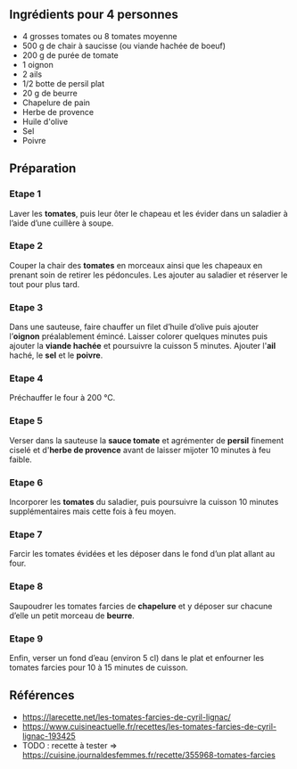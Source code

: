 ## Ingrédients pour 4 personnes

- 4 grosses tomates ou 8 tomates moyenne
- 500 g de chair à saucisse (ou viande hachée de boeuf)
- 200 g de purée de tomate
- 1 oignon
- 2 ails
- 1/2 botte de persil plat
- 20 g de beurre
- Chapelure de pain
- Herbe de provence
- Huile d'olive
- Sel
- Poivre

## Préparation

### Etape 1

Laver les **tomates**, puis leur ôter le chapeau et les évider dans un saladier à l’aide d’une cuillère à soupe.

### Etape 2

Couper la chair des **tomates** en morceaux ainsi que les chapeaux en prenant soin de retirer les pédoncules. Les ajouter au saladier et réserver le tout pour plus tard.

### Etape 3

Dans une sauteuse, faire chauffer un filet d’huile d’olive puis ajouter l’**oignon** préalablement émincé. Laisser colorer quelques minutes puis ajouter la **viande hachée** et poursuivre la cuisson 5 minutes. Ajouter l'**ail** haché, le **sel** et le **poivre**.

### Etape 4

Préchauffer le four à 200 °C.

### Etape 5

Verser dans la sauteuse la **sauce tomate** et agrémenter de **persil** finement ciselé et d'**herbe de provence** avant de laisser mijoter 10 minutes à feu faible.

### Etape 6

Incorporer les **tomates** du saladier, puis poursuivre la cuisson 10 minutes supplémentaires mais cette fois à feu moyen.

### Etape 7

Farcir les tomates évidées et les déposer dans le fond d’un plat allant au four.

### Etape 8

Saupoudrer les tomates farcies de **chapelure** et y déposer sur chacune d’elle un petit morceau de **beurre**.

### Etape 9

Enfin, verser un fond d’eau (environ 5 cl) dans le plat et enfourner les tomates farcies pour 10 à 15 minutes de cuisson.

## Références

- <https://larecette.net/les-tomates-farcies-de-cyril-lignac/>
- <https://www.cuisineactuelle.fr/recettes/les-tomates-farcies-de-cyril-lignac-193425>
- TODO : recette à tester => <https://cuisine.journaldesfemmes.fr/recette/355968-tomates-farcies>
